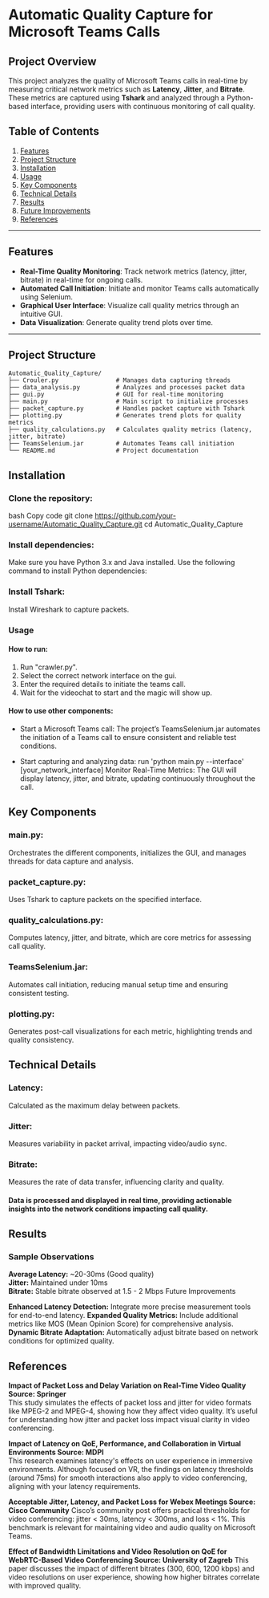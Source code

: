 # Automatic Quality Capture for Microsoft Teams Calls

## Project Overview
This project analyzes the quality of Microsoft Teams calls in real-time by measuring critical network metrics such as **Latency**, **Jitter**, and **Bitrate**. These metrics are captured using **Tshark** and analyzed through a Python-based interface, providing users with continuous monitoring of call quality.

## Table of Contents
1. [Features](#features)
2. [Project Structure](#project-structure)
3. [Installation](#installation)
4. [Usage](#usage)
5. [Key Components](#key-components)
6. [Technical Details](#technical-details)
7. [Results](#results)
8. [Future Improvements](#future-improvements)
9. [References](#references)

---

## Features
- **Real-Time Quality Monitoring**: Track network metrics (latency, jitter, bitrate) in real-time for ongoing calls.
- **Automated Call Initiation**: Initiate and monitor Teams calls automatically using Selenium.
- **Graphical User Interface**: Visualize call quality metrics through an intuitive GUI.
- **Data Visualization**: Generate quality trend plots over time.

---

## Project Structure

```plaintext
Automatic_Quality_Capture/
├── Crouler.py                # Manages data capturing threads
├── data_analysis.py          # Analyzes and processes packet data
├── gui.py                    # GUI for real-time monitoring
├── main.py                   # Main script to initialize processes
├── packet_capture.py         # Handles packet capture with Tshark
├── plotting.py               # Generates trend plots for quality metrics
├── quality_calculations.py   # Calculates quality metrics (latency, jitter, bitrate)
├── TeamsSelenium.jar         # Automates Teams call initiation
└── README.md                 # Project documentation
```
## Installation
### Clone the repository:

bash
Copy code
git clone https://github.com/your-username/Automatic_Quality_Capture.git
cd Automatic_Quality_Capture
### Install dependencies: 
Make sure you have Python 3.x and Java installed. Use the following command to install Python dependencies:

### Install Tshark: 
Install Wireshark to capture packets.

### Usage
#### How to run: 
1. Run "crawler.py".
2. Select the correct network interface on the gui.
3. Enter the required details to initiate the teams call.
4. Wait for the videochat to start and the magic will show up.

#### How to use other components:

* Start a Microsoft Teams call: The project’s TeamsSelenium.jar automates the initiation of a Teams call to ensure consistent and reliable test conditions.

* Start capturing and analyzing data: run 'python main.py --interface' [your_network_interface]
Monitor Real-Time Metrics: The GUI will display latency, jitter, and bitrate, updating continuously throughout the call.

## Key Components
### main.py:
Orchestrates the different components, initializes the GUI, and manages threads for data capture and analysis.
### packet_capture.py: 
Uses Tshark to capture packets on the specified interface.
### quality_calculations.py: 
Computes latency, jitter, and bitrate, which are core metrics for assessing call quality.
### TeamsSelenium.jar: 
Automates call initiation, reducing manual setup time and ensuring consistent testing.
### plotting.py: 
Generates post-call visualizations for each metric, highlighting trends and quality consistency.

## Technical Details

### Latency: 
Calculated as the maximum delay between packets.
### Jitter: 
Measures variability in packet arrival, impacting video/audio sync.
### Bitrate: 
Measures the rate of data transfer, influencing clarity and quality.
#### Data is processed and displayed in real time, providing actionable insights into the network conditions impacting call quality.

## Results
### Sample Observations
**Average Latency:** ~20-30ms (Good quality)    
**Jitter:** Maintained under 10ms   
**Bitrate:** Stable bitrate observed at 1.5 - 2 Mbps
Future Improvements

**Enhanced Latency Detection:** Integrate more precise measurement tools for end-to-end latency.
**Expanded Quality Metrics:** Include additional metrics like MOS (Mean Opinion Score) for comprehensive analysis.
**Dynamic Bitrate Adaptation:** Automatically adjust bitrate based on network conditions for optimized quality.

## References
**Impact of Packet Loss and Delay Variation on Real-Time Video Quality
Source: Springer**  
This study simulates the effects of packet loss and jitter for video formats like MPEG-2 and MPEG-4, showing how they affect video quality. It’s useful for understanding how jitter and packet loss impact visual clarity in video conferencing.

**Impact of Latency on QoE, Performance, and Collaboration in Virtual Environments
Source: MDPI**  
This research examines latency's effects on user experience in immersive environments. Although focused on VR, the findings on latency thresholds (around 75ms) for smooth interactions also apply to video conferencing, aligning with your latency requirements.

**Acceptable Jitter, Latency, and Packet Loss for Webex Meetings
Source: Cisco Community**   Cisco’s community post offers practical thresholds for video conferencing: jitter < 30ms, latency < 300ms, and loss < 1%. This benchmark is relevant for maintaining video and audio quality on Microsoft Teams.

**Effect of Bandwidth Limitations and Video Resolution on QoE for WebRTC-Based Video Conferencing
Source: University of Zagreb**
This paper discusses the impact of different bitrates (300, 600, 1200 kbps) and video resolutions on user experience, showing how higher bitrates correlate with improved quality.

